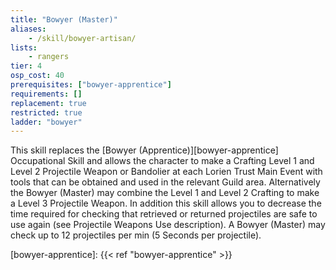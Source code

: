 ```yaml
---
title: "Bowyer (Master)"
aliases:
    - /skill/bowyer-artisan/
lists:
    - rangers
tier: 4
osp_cost: 40
prerequisites: ["bowyer-apprentice"]
requirements: []
replacement: true
restricted: true
ladder: "bowyer"
---
```

This skill replaces the [Bowyer (Apprentice)][bowyer-apprentice] Occupational Skill and allows the character to make a Crafting Level 1 and Level 2 Projectile Weapon or Bandolier at each Lorien Trust Main Event with tools that can be obtained and used in the relevant Guild area. Alternatively the Bowyer (Master) may combine the Level 1 and Level 2 Crafting to make a Level 3 Projectile Weapon. In addition this skill allows you to decrease the time required for checking that retrieved or returned projectiles are safe to use again (see Projectile Weapons Use description). A Bowyer (Master) may check up to 12 projectiles per min (5 Seconds per projectile).

[bowyer-apprentice]: {{< ref "bowyer-apprentice" >}}

